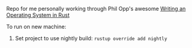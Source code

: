 Repo for me personally working through Phil Opp's awesome [Writing an Operating System in Rust](https://os.phil-opp.com/)

To run on new machine:

1. Set project to use nightly build: `rustup override add nightly`